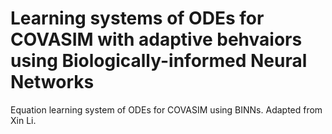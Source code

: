 # Learning systems of ODEs for COVASIM with adaptive behvaiors using Biologically-informed Neural Networks
Equation learning system of ODEs for COVASIM using BINNs. Adapted from Xin Li.
